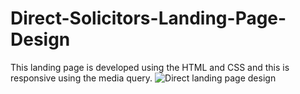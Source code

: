 # Direct-Solicitors-Landing-Page-Design
This landing page is developed using the HTML and CSS and this is responsive using the media query.
![Direct landing page design](https://user-images.githubusercontent.com/45369831/140956943-4f02fd2d-8015-4f3c-8195-363ed7565ec9.png)
